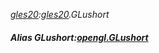 _[gles20](../../modules/gles20/gles20-module.md):[gles20](../../modules/gles20/gles20-module.md).GLushort_
##### Alias GLushort:[opengl.GLushort](../../modules/opengl/opengl-glushort.md)
